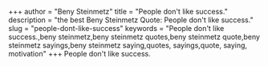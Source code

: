 +++
author = "Beny Steinmetz"
title = "People don't like success."
description = "the best Beny Steinmetz Quote: People don't like success."
slug = "people-dont-like-success"
keywords = "People don't like success.,beny steinmetz,beny steinmetz quotes,beny steinmetz quote,beny steinmetz sayings,beny steinmetz saying,quotes, sayings,quote, saying, motivation"
+++
People don't like success.

